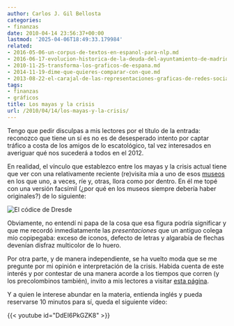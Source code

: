 ```yaml
---
author: Carlos J. Gil Bellosta
categories:
- finanzas
date: 2010-04-14 23:56:37+00:00
lastmod: '2025-04-06T18:49:33.179984'
related:
- 2016-05-06-un-corpus-de-textos-en-espanol-para-nlp.md
- 2016-06-17-evolucion-historica-de-la-deuda-del-ayuntamiento-de-madrid.md
- 2010-11-25-transforma-los-graficos-de-espana.md
- 2014-11-19-dime-que-quieres-comparar-con-que.md
- 2013-08-22-el-carajal-de-las-representaciones-graficas-de-redes-sociales.md
tags:
- finanzas
- gráficos
title: Los mayas y la crisis
url: /2010/04/14/los-mayas-y-la-crisis/
---
```


Tengo que pedir disculpas a mis lectores por el título de la entrada: reconozco que tiene un sí es no es de desesperado intento por captar tráfico a costa de los amigos de lo escatológico, tal vez interesados en averiguar qué nos sucederá a todos en el 2012.

En realidad, el vínculo que establezco entre los mayas y la crisis actual tiene que ver con una relativamente reciente (re)visita mía a uno de esos [museos](http://www.museonacional.gov.co/) en los que uno, a veces, ríe y, otras, llora como por dentro. En él me topé con una versión facsímil (¿por qué en los museos siempre debería haber originales?) de lo siguiente:

![El códice de Dresde](http://upload.wikimedia.org/wikipedia/commons/8/85/Dresden_Codex_p09.jpg)

Obviamente, no entendí ni papa de la cosa que esa figura podría significar y que me recordó inmediatamente las _presentaciones_ que un antiguo colega mío copipegaba: exceso de iconos, defecto de letras y algarabía de flechas devenían disfraz multicolor de lo huero.

Por otra parte, y de manera independiente, se ha vuelto moda que se me pregunte por mi opinión e interpretación de la crisis. Habida cuenta de este interés y por contestar de una manera acorde a los tiempos que corren (y los precolombinos también), invito a mis lectores a visitar [esta página](http://flowingdata.com/2009/03/13/27-visualizations-and-infographics-to-understand-the-financial-crisis/).

Y a quien le interese abundar en la materia, entienda inglés y pueda reservarse 10 minutos para sí, queda el siguiente vídeo:

{{< youtube id="DdEI6PkGZK8" >}}